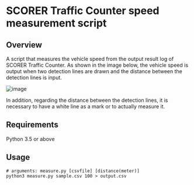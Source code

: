# SCORER Traffic Counter speed measurement script

## Overview

A script that measures the vehicle speed from the output result log of SCORER Traffic Counter. As shown in the image below, the vehicle speed is output when two detection lines are drawn and the distance between the detection lines is input.

![image](https://user-images.githubusercontent.com/4166534/70995489-ffec6880-2113-11ea-8778-14c23d40bef0.png)

In addition, regarding the distance between the detection lines, it is necessary to have a white line as a mark or to actually measure it.

## Requirements
Python 3.5 or above

## Usage

```
# arguments: measure.py [csvfile] [distance(meter)]
python3 measure.py sample.csv 100 > output.csv
```

